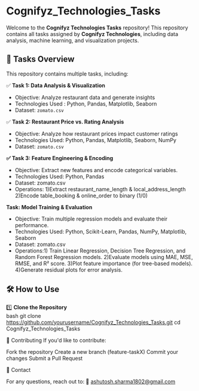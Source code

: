 # Cognifyz_Technologies_Tasks

Welcome to the **Cognifyz Technologies Tasks** repository! This repository contains all tasks assigned by **Cognifyz Technologies**, including data analysis, machine learning, and visualization projects.

## 📜 Tasks Overview  

This repository contains multiple tasks, including:  

✅ **Task 1: Data Analysis & Visualization**  
- Objective: Analyze restaurant data and generate insights  
- Technologies Used : Python, Pandas, Matplotlib, Seaborn  
- Dataset: `zomato.csv`

✅ **Task 2: Restaurant Price vs. Rating Analysis**  
- Objective: Analyze how restaurant prices impact customer ratings  
- Technologies Used: Python, Pandas, Matplotlib, Seaborn, NumPy  
- Dataset: `zomato.csv`

**✅ Task 3: Feature Engineering & Encoding**

- Objective: Extract new features and encode categorical variables.
- Technologies Used: Python, Pandas
- Dataset: zomato.csv
- Operations: 1)Extract restaurant_name_length & local_address_length
              2)Encode table_booking & online_order to binary (1/0)

**Task: Model Training & Evaluation**
- Objective: Train multiple regression models and evaluate their performance.
- Technologies Used: Python, Scikit-Learn, Pandas, NumPy, Matplotlib, Seaborn
- Dataset: zomato.csv
- Operations:1) Train Linear Regression, Decision Tree Regression, and Random Forest Regression models.
2)Evaluate models using MAE, MSE, RMSE, and R² score.
3)Plot feature importance (for tree-based models).
4)Generate residual plots for error analysis.


## 🛠️ How to Use  

1️⃣ **Clone the Repository**  
bash
git clone https://github.com/yourusername/Cognifyz_Technologies_Tasks.git
cd Cognifyz_Technologies_Tasks


🤝 Contributing
If you'd like to contribute:

Fork the repository
Create a new branch (feature-taskX)
Commit your changes
Submit a Pull Request

📩 Contact

For any questions, reach out to:
📧 ashutosh.sharma1802@gmail.com
